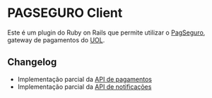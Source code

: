 # PAGSEGURO Client

Este é um plugin do Ruby on Rails que permite utilizar o [PagSeguro](https://pagseguro.uol.com.br), gateway de pagamentos do [UOL](http://uol.com.br).

## Changelog
* Implementação parcial da [API de pagamentos](https://pagseguro.uol.com.br/v2/guia-de-integracao/api-de-pagamentos.html)
* Implementação parcial da [API de notificações](https://pagseguro.uol.com.br/v2/guia-de-integracao/notificacoes.html)
